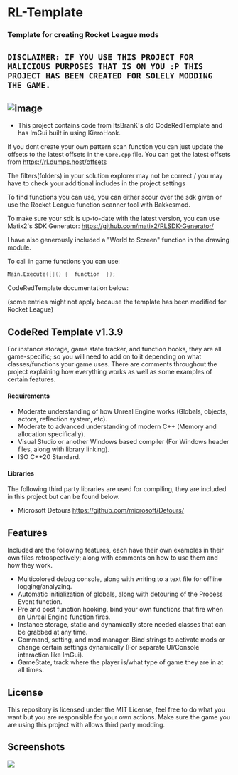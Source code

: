 # RL-Template
### Template for creating Rocket League mods
`DISCLAIMER: IF YOU USE THIS PROJECT FOR MALICIOUS PURPOSES THAT IS ON YOU :P THIS PROJECT HAS BEEN CREATED FOR SOLELY MODDING THE GAME.`
---
![image](https://user-images.githubusercontent.com/72645298/234754559-16e1872c-6e7b-4c30-8e31-c2acf1dd5d4d.png)
---
- This project contains code from ItsBranK's old CodeRedTemplate and has ImGui built in using KieroHook. 

If you dont create your own pattern scan function you can just update the offsets to the latest offsets in the `Core.cpp` file. You can get the latest offsets from https://rl.dumps.host/offsets

The filters(folders) in your solution explorer may not be correct / you may have to check your additional includes in the project settings 

To find functions you can use, you can either scour over the sdk given or use the Rocket League function scanner tool with Bakkesmod. 

To make sure your sdk is up-to-date with the latest version, you can use Matix2's SDK Generator: https://github.com/matix2/RLSDK-Generator/

I have also generously included a "World to Screen" function in the drawing module.

To call in game functions you can use:
```cpp
Main.Execute([]() {  function  });
```

CodeRedTemplate documentation below:

(some entries might not apply because the template has been modified for Rocket League)

## CodeRed Template v1.3.9

For instance storage, game state tracker, and function hooks, they are all game-specific; so you will need to add on to it depending on what classes/functions your game uses. There are comments throughout the project explaining how everything works as well as some examples of certain features.

#### Requirements

- Moderate understanding of how Unreal Engine works (Globals, objects, actors, reflection system, etc).
- Moderate to advanced understanding of modern C++ (Memory and allocation specifically).
- Visual Studio or another Windows based compiler (For Windows header files, along with library linking).
- ISO C++20 Standard.

#### Libraries

The following third party libraries are used for compiling, they are included in this project but can be found below.

- Microsoft Detours https://github.com/microsoft/Detours/

## Features

Included are the following features, each have their own examples in their own files retrospectively; along with comments on how to use them and how they work.

- Multicolored debug console, along with writing to a text file for offline logging/analyzing.
- Automatic initialization of globals, along with detouring of the Process Event function.
- Pre and post function hooking, bind your own functions that fire when an Unreal Engine function fires.
- Instance storage, static and dynamically store needed classes that can be grabbed at any time.
- Command, setting, and mod manager. Bind strings to activate mods or change certain settings dynamically (For separate UI/Console interaction like ImGui).
- GameState, track where the player is/what type of game they are in at all times.

## License

This repository is licensed under the MIT License, feel free to do what you want but you are responsible for your own actions. Make sure the game you are using this project with allows third party modding.

## Screenshots

![](https://i.imgur.com/ofnaNVV.png)
